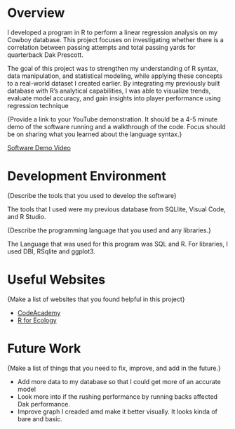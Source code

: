 # Overview

I developed a program in R to perform a linear regression analysis on my Cowboy database. This project focuses on investigating whether there is a correlation between passing attempts and total passing yards for quarterback Dak Prescott.

The goal of this project was to strengthen my understanding of R syntax, data manipulation, and statistical modeling, while applying these concepts to a real-world dataset I created earlier. By integrating my previously built database with R’s analytical capabilities, I was able to visualize trends, evaluate model accuracy, and gain insights into player performance using regression technique


{Provide a link to your YouTube demonstration. It should be a 4-5 minute demo of the software running and a walkthrough of the code. Focus should be on sharing what you learned about the language syntax.}

[Software Demo Video](http://youtube.link.goes.here)

# Development Environment

{Describe the tools that you used to develop the software}

The tools that I used were my previous database from SQLlite, Visual Code, and R Studio.

{Describe the programming language that you used and any libraries.}

The Language that was used for this program was SQL and R. For libraries, I used DBI, RSqlite and ggplot3.

# Useful Websites

{Make a list of websites that you found helpful in this project}

- [CodeAcademy](https://www.codecademy.com/courses/learn-r/lessons/introduction-to-r/exercises/why-r)
- [R for Ecology](https://www.rforecology.com/post/a-simple-introduction-to-ggplot2/?utm_source=chatgpt.com)

# Future Work

{Make a list of things that you need to fix, improve, and add in the future.}

- Add more data to my database so that I could get more of an accurate model
- Look more into if the rushing performance by running backs affected Dak performance.
- Improve graph I creaded amd make it better visually. It looks kinda of bare and basic. 
